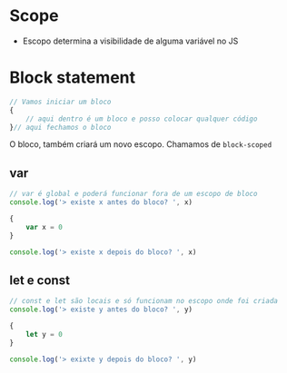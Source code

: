 # Scope

* Escopo determina a visibilidade de alguma variável no JS

# Block statement
```js
// Vamos iniciar um bloco
{
    // aqui dentro é um bloco e posso colocar qualquer código
}// aqui fechamos o bloco
```

O bloco, também criará um novo escopo. Chamamos de `block-scoped`

## var
```js
// var é global e poderá funcionar fora de um escopo de bloco
console.log('> existe x antes do bloco? ', x)

{
    var x = 0
}

console.log('> existe x depois do bloco? ', x)
```

## let e const
```js
// const e let são locais e só funcionam no escopo onde foi criada
console.log('> existe y antes do bloco? ', y)

{
    let y = 0
}

console.log('> exixte y depois do bloco? ', y)
```

